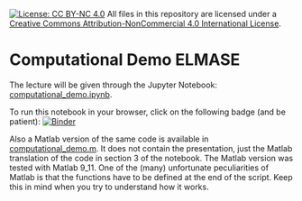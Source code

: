 [![License: CC BY-NC 4.0](https://i.creativecommons.org/l/by-nc/4.0/88x31.png)](https://creativecommons.org/licenses/by-nc/4.0/)
All files in this repository are licensed under a [Creative Commons Attribution-NonCommercial 4.0 International License](http://creativecommons.org/licenses/by-nc/4.0/).

# Computational Demo ELMASE

The lecture will be given through the Jupyter Notebook: [computational_demo.ipynb](computational_demo.ipynb).

To run this notebook in your browser, click on the following badge (and be patient): [![Binder](https://mybinder.org/badge_logo.svg)](https://mybinder.org/v2/gh/molmod/elmase-computational-demo/HEAD)

Also a Matlab version of the same code is available in [computational_demo.m](computational_demo.m).
It does not contain the presentation, just the Matlab translation of the code in section 3 of the notebook.
The Matlab version was tested with Matlab 9_11.
One of the (many) unfortunate peculiarities of Matlab is that the functions have to be defined at the end of the script.
Keep this in mind when you try to understand how it works.
